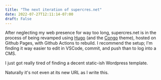 ```yaml
---
title: "The next iteration of supercres.net"
date: 2022-07-27T12:11:14-07:00
draft: False
---
```


After neglecting my web presence for way too long, supercres.net is in the process of being revamped using [Hugo](http://gohugo.io) (and the [Congo](https://github.com/jpanther/congo) theme), hosted on Github Pages, with Github Actions to rebuild. I recommend the setup; I'm finding it way easier to edit in VSCode, commit, and push than to log into a CMS.

I just got really tired of finding a decent static-ish Wordpress template.

Naturally it's not even at its new URL as I write this.